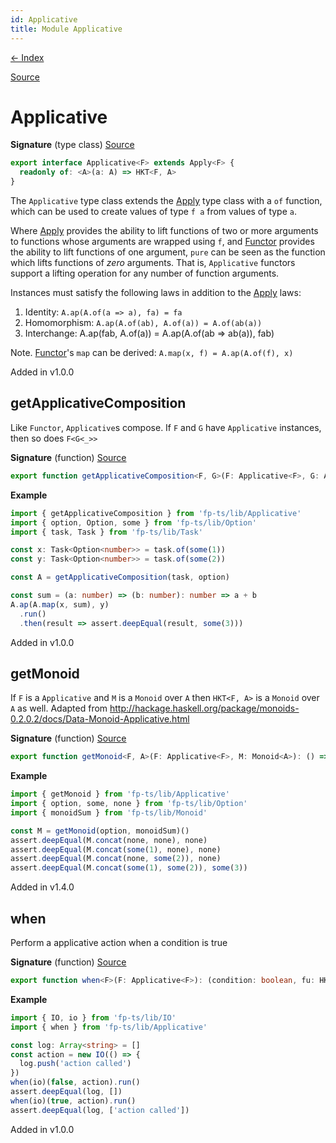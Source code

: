 ```yaml
---
id: Applicative
title: Module Applicative
---
```


[← Index](.)

[Source](https://github.com/gcanti/fp-ts/blob/master/src/Applicative.ts)

# Applicative

**Signature** (type class) [Source](https://github.com/gcanti/fp-ts/blob/master/src/Applicative.ts#L37-L39)

```ts
export interface Applicative<F> extends Apply<F> {
  readonly of: <A>(a: A) => HKT<F, A>
}
```

The `Applicative` type class extends the [Apply](./Apply.md) type class with a `of` function, which can be used to create values
of type `f a` from values of type `a`.

Where [Apply](./Apply.md) provides the ability to lift functions of two or more arguments to functions whose arguments are
wrapped using `f`, and [Functor](./Functor.md) provides the ability to lift functions of one argument, `pure` can be seen as the
function which lifts functions of _zero_ arguments. That is, `Applicative` functors support a lifting operation for
any number of function arguments.

Instances must satisfy the following laws in addition to the [Apply](./Apply.md) laws:

1. Identity: `A.ap(A.of(a => a), fa) = fa`
2. Homomorphism: `A.ap(A.of(ab), A.of(a)) = A.of(ab(a))`
3. Interchange: A.ap(fab, A.of(a)) = A.ap(A.of(ab => ab(a)), fab)

Note. [Functor](./Functor.md)'s `map` can be derived: `A.map(x, f) = A.ap(A.of(f), x)`

Added in v1.0.0

## getApplicativeComposition

Like `Functor`, `Applicative`s compose. If `F` and `G` have `Applicative` instances, then so does `F<G<_>>`

**Signature** (function) [Source](https://github.com/gcanti/fp-ts/blob/master/src/Applicative.ts#L231-L238)

```ts
export function getApplicativeComposition<F, G>(F: Applicative<F>, G: Applicative<G>): ApplicativeComposition<F, G>  { ... }
```

**Example**

```ts
import { getApplicativeComposition } from 'fp-ts/lib/Applicative'
import { option, Option, some } from 'fp-ts/lib/Option'
import { task, Task } from 'fp-ts/lib/Task'

const x: Task<Option<number>> = task.of(some(1))
const y: Task<Option<number>> = task.of(some(2))

const A = getApplicativeComposition(task, option)

const sum = (a: number) => (b: number): number => a + b
A.ap(A.map(x, sum), y)
  .run()
  .then(result => assert.deepEqual(result, some(3)))
```

Added in v1.0.0

## getMonoid

If `F` is a `Applicative` and `M` is a `Monoid` over `A` then `HKT<F, A>` is a `Monoid` over `A` as well.
Adapted from http://hackage.haskell.org/package/monoids-0.2.0.2/docs/Data-Monoid-Applicative.html

**Signature** (function) [Source](https://github.com/gcanti/fp-ts/blob/master/src/Applicative.ts#L270-L276)

```ts
export function getMonoid<F, A>(F: Applicative<F>, M: Monoid<A>): () => Monoid<HKT<F, A>>  { ... }
```

**Example**

```ts
import { getMonoid } from 'fp-ts/lib/Applicative'
import { option, some, none } from 'fp-ts/lib/Option'
import { monoidSum } from 'fp-ts/lib/Monoid'

const M = getMonoid(option, monoidSum)()
assert.deepEqual(M.concat(none, none), none)
assert.deepEqual(M.concat(some(1), none), none)
assert.deepEqual(M.concat(none, some(2)), none)
assert.deepEqual(M.concat(some(1), some(2)), some(3))
```

Added in v1.4.0

## when

Perform a applicative action when a condition is true

**Signature** (function) [Source](https://github.com/gcanti/fp-ts/blob/master/src/Applicative.ts#L165-L167)

```ts
export function when<F>(F: Applicative<F>): (condition: boolean, fu: HKT<F, void>) => HKT<F, void>  { ... }
```

**Example**

```ts
import { IO, io } from 'fp-ts/lib/IO'
import { when } from 'fp-ts/lib/Applicative'

const log: Array<string> = []
const action = new IO(() => {
  log.push('action called')
})
when(io)(false, action).run()
assert.deepEqual(log, [])
when(io)(true, action).run()
assert.deepEqual(log, ['action called'])
```

Added in v1.0.0
